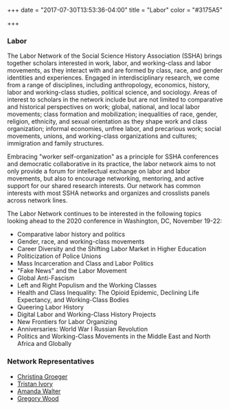 +++
date = "2017-07-30T13:53:36-04:00"
title = "Labor"
color = "#3175A5"

+++

### Labor

The Labor Network of the Social Science History Association (SSHA) brings together scholars interested in work, labor, and working-class and labor movements, as they interact with and are formed by class, race, and gender identities and experiences.  Engaged in interdisciplinary research, we come from a range of disciplines, including anthropology, economics, history, labor and working-class studies, political science, and sociology.  Areas of interest to scholars in the network include but are not limited to comparative and historical perspectives on work; global, national, and local labor movements; class formation and mobilization; inequalities of race, gender, religion, ethnicity, and sexual orientation as they shape work and class organization;  informal economies, unfree labor, and precarious work; social movements, unions, and working-class organizations and cultures; immigration and family structures.  

Embracing "worker self-organization" as a principle for SSHA conferences and democratic collaborative in its practice, the labor network aims to not only provide a forum for intellectual exchange on labor and labor movements, but also to encourage networking, mentoring, and active support for our shared research interests. Our network has common interests with most SSHA networks and organizes and crosslists panels across network lines.

The Labor Network continues to be interested in the following topics looking ahead to the 2020 conference in Washington, DC, November 19-22:

- Comparative labor history and politics
- Gender, race, and working-class movements
- Career Diversity and the Shifting Labor Market in Higher Education
- Politicization of Police Unions
- Mass Incarceration and Class and Labor Politics
- "Fake News" and the Labor Movement
- Global Anti-Fascism
- Left and Right Populism and the Working Classes
- Health and Class Inequality: The Opioid Epidemic, Declining Life Expectancy, and Working-Class Bodies
- Queering Labor History
- Digital Labor and Working-Class History Projects
- New Frontiers for Labor Organizing
- Anniversaries:  World War I Russian Revolution
- Politics and Working-Class Movements in the Middle East and North Africa and Globally

### Network Representatives

- [Christina Groeger](mailto:groeger@lakeforest.edu)
- [Tristan Ivory](mailto:ti92@cornell.edu)
- [Amanda Walter](mailto:Av9699@wayne.edu)
- [Gregory Wood](mailto:gwood@frostburg.edu)
